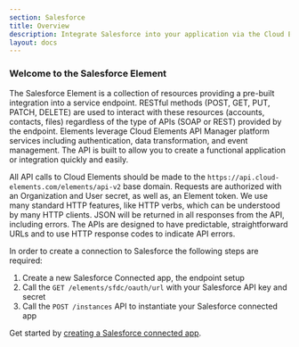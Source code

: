 ```yaml
---
section: Salesforce
title: Overview
description: Integrate Salesforce into your application via the Cloud Elements APIs.
layout: docs
---
```


### Welcome to the Salesforce Element

The Salesforce Element is a collection of resources providing a pre-built integration into a service endpoint. RESTful methods (POST, GET, PUT, PATCH, DELETE) are used to interact with these resources (accounts, contacts, files) regardless of the type of APIs (SOAP or REST) provided by the endpoint. Elements leverage Cloud Elements API Manager platform services including authentication, data transformation, and event management.  The API is built to allow you to create a functional application or integration quickly and easily.

All API calls to Cloud Elements should be made to the `https://api.cloud-elements.com/elements/api-v2` base domain. Requests are authorized with an Organization and User secret, as well as, an Element token.  We use many standard HTTP features, like HTTP verbs, which can be understood by many HTTP clients. JSON will be returned in all responses from the API, including errors. The APIs are designed to have predictable, straightforward URLs and to use HTTP response codes to indicate API errors.

In order to create a connection to Salesforce the following steps are required:

1. Create a new Salesforce Connected app, the endpoint setup
2. Call the `GET /elements/sfdc/oauth/url` with your Salesforce API key and secret
3. Call the `POST /instances` API to instantiate your Salesforce connected app

Get started by [creating a Salesforce connected app](/docs/elements/salesforce/autotask-create-instance.html).
